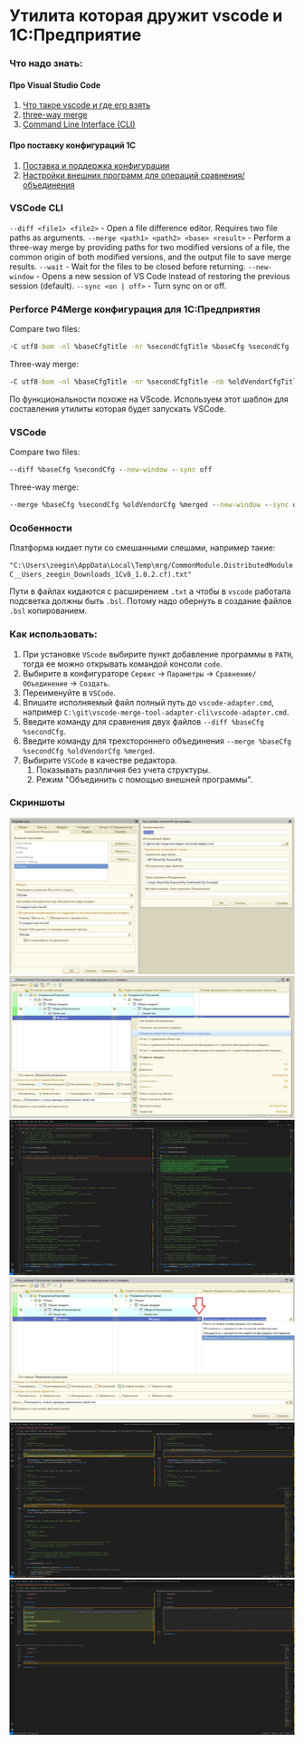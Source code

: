 # Утилита которая дружит vscode и 1С:Предприятие

### Что надо знать:

#### Про Visual Studio Code
1. [Что такое vscode и где его взять](https://code.visualstudio.com/)
2. [three-way merge](https://code.visualstudio.com/updates/v1_70#_command-line-option-merge)
3. [Command Line Interface (CLI)](https://code.visualstudio.com/docs/editor/command-line)

#### Про поставку конфигураций 1С
1. [Поставка и поддержка конфигурации](https://its.1c.ru/db/v8323doc#bookmark:dev:TI000001137)
2. [Настройки внешних программ для операций сравнения/объединения](https://its.1c.ru/db/v8323doc#bookmark:dev:TI000001471)


### VSCode CLI

`--diff <file1> <file2>` - Open a file difference editor. Requires two file paths as arguments.
`--merge <path1> <path2> <base> <result>` - Perform a three-way merge by providing paths for two modified versions of a file, the common origin of both modified versions, and the output file to save merge results.
`--wait` - Wait for the files to be closed before returning.
`--new-window` - Opens a new session of VS Code instead of restoring the previous session (default).
`--sync <on | off>` - Turn sync on or off.

### Perforce P4Merge конфигурация для 1С:Предприятия

Compare two files:
```cmd
-C utf8-bom -nl %baseCfgTitle -nr %secondCfgTitle %baseCfg %secondCfg
```

Three-way merge:
```cmd
-C utf8-bom -nl %baseCfgTitle -nr %secondCfgTitle -nb %oldVendorCfgTitle %oldVendorCfg %baseCfg %secondCfg %merged
```

По функциональности похоже на VScode. Используем этот шаблон для составления утилиты которая будет запускать VSCode.


### VSCode

Compare two files:
```cmd
--diff %baseCfg %secondCfg --new-window --sync off
```

Three-way merge:
```cmd
--merge %baseCfg %secondCfg %oldVendorCfg %merged --new-window --sync off --wait
```


### Особенности

Платформа кидает пути со смешанными слешами, например такие:
```
"C:\Users\zeegin\AppData\Local\Temp\mrg/CommonModule.DistributedModule.Module(File C__Users_zeegin_Downloads_1Cv8_1.0.2.cf).txt"
```
Пути в файлах кидаются с расширением `.txt` а чтобы в `vscode` работала подсветка должны быть `.bsl`.
Потому надо обернуть в создание файлов `.bsl` копированием.

### Как использовать:
1. При установке `VScode` выбирите пункт добавление программы в `PATH`, тогда ее можно открывать командой консоли `code`.
2. Выбирите в конфигураторе `Сервис` -> `Параметры` -> `Сравнение/Объединение` -> `Создать`.
3. Переименуйте в `VSCode`.
4. Впишите исполняемый файл полный путь до `vscode-adapter.cmd`, например `C:\git\vscode-merge-tool-adapter-cli\vscode-adapter.cmd`.
5. Введите команду для сравнения двух файлов `--diff %baseCfg %secondCfg`.
6. Введите команду для трехстороннего объединения `--merge %baseCfg %secondCfg %oldVendorCfg %merged`.
7. Выбирите `VSCode` в качестве редактора.
   1. Показывать разлличия без учета структуры.
   2. Режим "Объединить с помощью внешней программы".

### Скриншоты

![](assets/1.png)
![](assets/2.png)
![](assets/3.png)
![](assets/4.png)
![](assets/5.png)
![](assets/6.png)